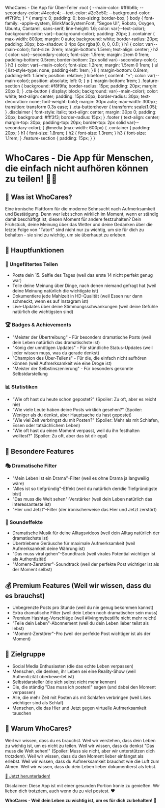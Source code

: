 WhoCares - Die App für Über-Teiler :root { --main-color: #ff6b6b; --secondary-color: #4ecdc4; --text-color: #2c3e50; --background-color: #f7f9fc; } \* { margin: 0; padding: 0; box-sizing: border-box; } body { font-family: -apple-system, BlinkMacSystemFont, "Segoe UI", Roboto, Oxygen, Ubuntu, Cantarell, sans-serif; line-height: 1.6; color: var(--text-color); background-color: var(--background-color); padding: 20px; } .container { max-width: 800px; margin: 0 auto; background: white; border-radius: 20px; padding: 30px; box-shadow: 0 4px 6px rgba(0, 0, 0, 0.1); } h1 { color: var(--main-color); font-size: 2rem; margin-bottom: 1.5rem; text-align: center; } h2 { color: var(--secondary-color); font-size: 1.5rem; margin: 2rem 0 1rem; padding-bottom: 0.5rem; border-bottom: 2px solid var(--secondary-color); } h3 { color: var(--main-color); font-size: 1.2rem; margin: 1.5rem 0 1rem; } ul { list-style-type: none; padding-left: 1rem; } li { margin-bottom: 0.8rem; padding-left: 1.5rem; position: relative; } li:before { content: "•"; color: var(--main-color); position: absolute; left: 0; } p { margin-bottom: 1rem; } .feature-section { background: #f8f9fa; border-radius: 15px; padding: 20px; margin: 20px 0; } .cta-button { display: block; background: var(--main-color); color: white; text-align: center; padding: 15px 30px; border-radius: 30px; text-decoration: none; font-weight: bold; margin: 30px auto; max-width: 300px; transition: transform 0.3s ease; } .cta-button:hover { transform: scale(1.05); } .disclaimer { font-style: italic; text-align: center; margin: 30px 0; padding: 20px; background: #fff3f3; border-radius: 15px; } .footer { text-align: center; margin-top: 30px; padding-top: 20px; border-top: 2px solid var(--secondary-color); } @media (max-width: 600px) { .container { padding: 20px; } h1 { font-size: 1.8rem; } h2 { font-size: 1.3rem; } h3 { font-size: 1.1rem; } .feature-section { padding: 15px; } }

# WhoCares - Die App für Menschen, die einfach nicht aufhören können zu teilen! 📱💬

## 🤔 Was ist WhoCares?

Eine ironische Plattform für die moderne Sehnsucht nach Aufmerksamkeit und Bestätigung. Denn wer lebt schon wirklich im Moment, wenn er ständig damit beschäftigt ist, diesen Moment für andere festzuhalten? Dein Frühstück, deine Meinung über das Wetter und deine Gedanken über die letzte Folge von "Tatort" sind nicht nur zu wichtig, um sie für dich zu behalten - sie sind zu wichtig, um sie überhaupt zu erleben.

## 🎯 Hauptfunktionen

### 📸 Ungefiltertes Teilen

- Poste dein 15. Selfie des Tages (weil das erste 14 nicht perfekt genug war)
- Teile deine Meinung über Dinge, nach denen niemand gefragt hat (weil deine Meinung natürlich die wichtigste ist)
- Dokumentiere jede Mahlzeit in HD-Qualität (weil Essen nur dann schmeckt, wenn es auf Instagram ist)
- Live-Updates über deine Stimmungsschwankungen (weil deine Gefühle natürlich die wichtigsten sind)

### 🏆 Badges & Achievements

- "Meister der Übertreibung" - Für besonders dramatische Posts (weil dein Leben natürlich das dramatischste ist)
- "König der unnötigen Updates" - Für stündliche Status-Updates (weil jeder wissen muss, was du gerade denkst)
- "Champion des Über-Teilens" - Für die, die einfach nicht aufhören können (weil Aufmerksamkeit wie eine Droge ist)
- "Meister der Selbstinszenierung" - Für besonders gekonnte Selbstdarstellung

### 📊 Statistiken

- "Wie oft hast du heute schon gepostet?" (Spoiler: Zu oft, aber es reicht nie)
- "Wie viele Leute haben deine Posts wirklich gesehen?" (Spoiler: Weniger als du denkst, aber Hauptsache du hast gepostet)
- "Wie viel Zeit verbringst du mit Posten?" (Spoiler: Mehr als mit Schlafen, Essen oder tatsächlichem Leben)
- "Wie oft hast du einen Moment verpasst, weil du ihn festhalten wolltest?" (Spoiler: Zu oft, aber das ist dir egal)

## 🎨 Besondere Features

### 🎭 Dramatische Filter

- "Mein Leben ist ein Drama"-Filter (weil es ohne Drama ja langweilig wäre)
- "Alles ist so tiefgründig"-Effekt (weil du natürlich der/die Tiefgründigste bist)
- "Das muss die Welt sehen"-Verstärker (weil dein Leben natürlich das interessanteste ist)
- "Hier und Jetzt"-Filter (der ironischerweise das Hier und Jetzt zerstört)

### 🎵 Soundeffekte

- Dramatische Musik für deine Alltagsvideos (weil dein Alltag natürlich der dramatischste ist)
- Übertriebene Geräusche für maximale Aufmerksamkeit (weil Aufmerksamkeit deine Währung ist)
- "Das muss viral gehen"-Soundtrack (weil virales Potential wichtiger ist als Authentizität)
- "Moment-Zerstörer"-Soundtrack (weil der perfekte Post wichtiger ist als der Moment selbst)

## 💰 Premium Features (Weil wir wissen, dass du es brauchst)

- Unbegrenzte Posts pro Stunde (weil du nie genug bekommen kannst)
- Extra dramatische Filter (weil dein Leben noch dramatischer sein muss)
- Premium Hashtag-Vorschläge (weil #livingmybestlife nicht mehr reicht)
- "Teile dein Leben"-Abonnement (weil du dein Leben lieber teilst als lebst)
- "Moment-Zerstörer"-Pro (weil der perfekte Post wichtiger ist als der Moment)

## 👥 Zielgruppe

- Social Media Enthusiasten (die das echte Leben verpassen)
- Menschen, die denken, ihr Leben sei eine Reality-Show (weil Authentizität überbewertet ist)
- Selbstdarsteller (die sich selbst nicht mehr kennen)
- Die, die ständig "Das muss ich posten!" sagen (und dabei den Moment verpassen)
- Alle, die mehr Zeit mit Posten als mit Schlafen verbringen (weil Likes wichtiger sind als Schlaf)
- Menschen, die das Hier und Jetzt gegen virtuelle Aufmerksamkeit tauschen

## 🤣 Warum WhoCares?

Weil wir wissen, dass du es brauchst. Weil wir verstehen, dass dein Leben zu wichtig ist, um es nicht zu teilen. Weil wir wissen, dass du denkst "Das muss die Welt sehen!" (Spoiler: Muss sie nicht, aber wir unterstützen dich trotzdem). Weil wir wissen, dass du den Moment lieber einfängst als erlebst. Weil wir wissen, dass du Aufmerksamkeit brauchst wie die Luft zum Atmen. Weil wir wissen, dass du dein Leben lieber dokumentierst als lebst.

[📱 Jetzt herunterladen!](https://who-cares-community.vercel.app/)

Disclaimer: Diese App ist mit einer gesunden Portion Ironie zu genießen. Wir lieben dich trotzdem, auch wenn du zu viel postest. ❤️

**WhoCares - Weil dein Leben zu wichtig ist, um es für dich zu behalten!** 🎉
